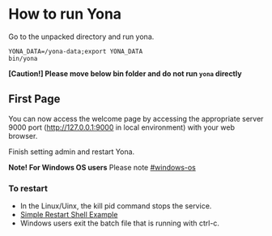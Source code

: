 How to run Yona 
===

Go to the unpacked directory and run yona.

```
YONA_DATA=/yona-data;export YONA_DATA
bin/yona
```
**[Caution!] Please move below bin folder and do not run `yona` directly**

First Page
----
You can now access the welcome page by accessing the appropriate server 9000 port (http://127.0.0.1:9000 in local environment) with your web browser.

Finish setting admin and restart Yona.

**Note! For Windows OS users**
Please note [#windows-os](yona-run-options.md#windows-os)


### To restart

- In the Linux/Uinx, the kill pid command stops the service.
- [Simple Restart Shell Example](https://github.com/yona-projects/yona/blob/next/restart.sh)
- Windows users exit the batch file that is running with ctrl-c.
